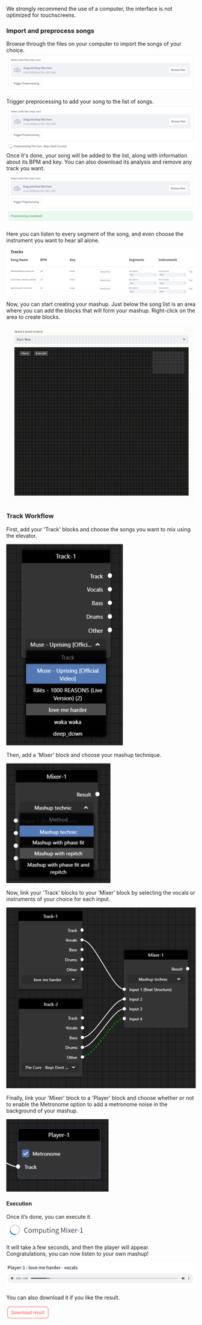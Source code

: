 We strongly recommend the use of a computer, the interface is not optimized for touchscreens.

### Import and preprocess songs

Browse through the files on your computer to import the songs of your choice.  
![Import](./images/1.png)

Trigger preprocessing to add your song to the list of songs.  
![Preprocess](./images/2.png)  
Once it's done, your song will be added to the list, along with information about its BPM and key. You can also download its analysis and remove any track you want.  
![Song List](./images/3.png)

Here you can listen to every segment of the song, and even choose the instrument you want to hear all alone.

![Creating Mashup](./images/4.png)

Now, you can start creating your mashup. Just below the song list is an area where you can add the blocks that will form your mashup. Right-click on the area to create blocks.

![Barfi preview](./images/BarfiPreview.gif)

### Track Workflow

First, add your 'Track' blocks and choose the songs you want to mix using the elevator.  

![Track Blocks](./images/6.png)

Then, add a 'Mixer' block and choose your mashup technique.  

![Mixer Block](./images/7.png)

Now, link your 'Track' blocks to your 'Mixer' block by selecting the vocals or instruments of your choice for each input.  

![Linking Blocks](./images/8.png)

Finally, link your 'Mixer' block to a 'Player' block and choose whether or not to enable the Metronome option to add a metronome noise in the background of your mashup.  

![Player Block](./images/9.png)

#### Execution

Once it’s done, you can execute it.  
![Execution](./images/10.png)  

It will take a few seconds, and then the player will appear.  
Congratulations, you can now listen to your own mashup!  

![Mashup Player](./images/11.png)

You can also download it if you like the result.

![Download Button](./images/12.png)